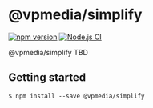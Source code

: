 # @vpmedia/simplify

[![npm version](https://badge.fury.io/js/@vpmedia%2Fsimplify.svg?v=1.0.1)](https://badge.fury.io/js/@vpmedia%2Fsimplify)
[![Node.js CI](https://github.com/vpmedia/simplify/actions/workflows/node.js.yml/badge.svg)](https://github.com/vpmedia/simplify/actions/workflows/node.js.yml)

@vpmedia/simplify TBD

## Getting started

    $ npm install --save @vpmedia/simplify
